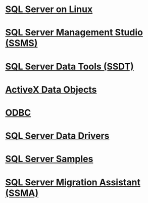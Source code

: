 #  [SQL Server on Linux](./linux/TOC.md)
#  [SQL Server Management Studio (SSMS)](./ssms/TOC.md)
#  [SQL Server Data Tools (SSDT)](./ssdt/TOC.md)
#  [ActiveX Data Objects](./ado/TOC.md)
#  [ODBC](./odbc/TOC.md)
#  [SQL Server Data Drivers](./connect/TOC.md)
#  [SQL Server Samples](./sample/TOC.md)
#  [SQL Server Migration Assistant (SSMA)](./ssma/TOC.md)